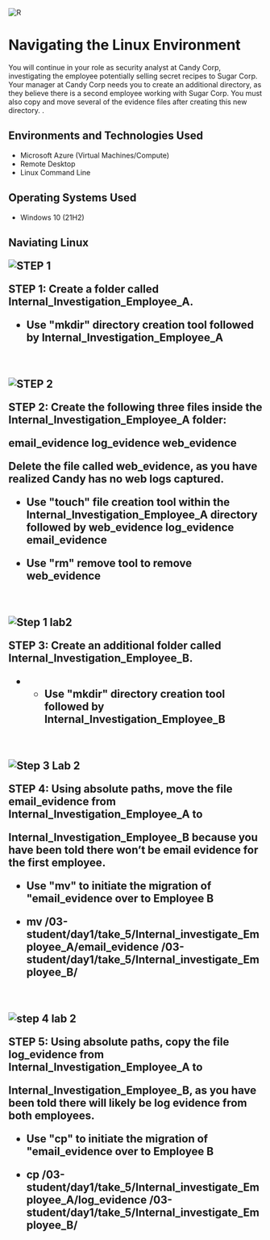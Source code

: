 <p align="center">
     
![R](https://github.com/user-attachments/assets/b9566a55-3b37-432b-b68a-cc0216b4ec70)

</p>

</p>

<h1> Navigating the Linux Environment</h1>
You will continue in your role as security analyst at Candy Corp, investigating the employee potentially selling secret recipes to Sugar Corp.
Your manager at Candy Corp needs you to create an additional directory, as they believe there is a second employee working with Sugar Corp.
You must also copy and move several of the evidence files after creating this new directory.
.<br />


<h2>Environments and Technologies Used</h2>

- Microsoft Azure (Virtual Machines/Compute)
- Remote Desktop
- Linux Command Line

<h2>Operating Systems Used </h2>

- Windows 10</b> (21H2)

<h2> Naviating Linux

<p>

  ![STEP 1](https://github.com/user-attachments/assets/e25fec41-4059-4b57-bff9-e948c8638d44)

>
</p>
<p>
STEP 1: Create a folder called Internal_Investigation_Employee_A.

  
  - Use "mkdir" directory creation tool followed by Internal_Investigation_Employee_A

</p>
<br />

<p>
  
![STEP 2](https://github.com/user-attachments/assets/58670f49-a4af-45fd-a6c7-8485c2a0308d)

>
</p>
<p>
STEP 2: Create the following three files inside the Internal_Investigation_Employee_A folder:
  
email_evidence
log_evidence
web_evidence

Delete the file called web_evidence, as you have realized Candy has no web logs captured.

- Use "touch" file creation tool within the Internal_Investigation_Employee_A directory followed by web_evidence log_evidence email_evidence

- Use "rm" remove tool to remove web_evidence



</p>
<br />

<p>
  
![Step 1 lab2](https://github.com/user-attachments/assets/3fa0cbd8-6a8e-4c61-8b60-bb611fd0e9a0)


>
</p>
<p>
STEP 3: Create an additional folder called Internal_Investigation_Employee_B.

-  - Use "mkdir" directory creation tool followed by Internal_Investigation_Employee_B

  
</p>
<br />


![Step 3 Lab 2](https://github.com/user-attachments/assets/1982ea7c-1745-47d1-b44a-04eed2d54467)


>
</p>
<p>
STEP 4: Using absolute paths, move the file email_evidence from Internal_Investigation_Employee_A to 

Internal_Investigation_Employee_B because you have been told there won’t be email evidence for the first employee.

- Use "mv" to initiate the migration of "email_evidence over to Employee B

- mv /03-student/day1/take_5/Internal_investigate_Employee_A/email_evidence /03-student/day1/take_5/Internal_investigate_Employee_B/


</p>
<br />


![step 4 lab 2](https://github.com/user-attachments/assets/c3b70db6-3a98-426e-a920-efe64e532482)


>
</p>
<p>
STEP 5: Using absolute paths, copy the file log_evidence from Internal_Investigation_Employee_A to 

Internal_Investigation_Employee_B, as you have been told there will likely be log evidence from both employees.

- Use "cp" to initiate the migration of "email_evidence over to Employee B

- cp /03-student/day1/take_5/Internal_investigate_Employee_A/log_evidence /03-student/day1/take_5/Internal_investigate_Employee_B/


